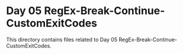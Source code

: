 # Day 05 RegEx-Break-Continue-CustomExitCodes
This directory contains files related to Day 05 RegEx-Break-Continue-CustomExitCodes.
